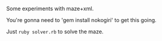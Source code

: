 Some experiments with maze+xml.

You're gonna need to 'gem install nokogiri' to get this going.

Just `ruby solver.rb` to solve the maze.

